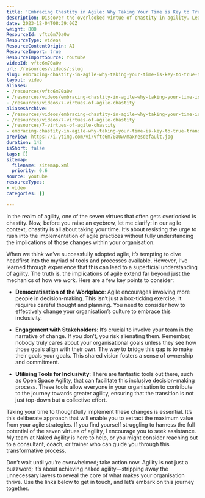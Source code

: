 ```yaml
---
title: 'Embracing Chastity in Agile: Why Taking Your Time is Key to True Transformation'
description: Discover the overlooked virtue of chastity in agility. Learn how to implement changes thoughtfully for true organisational transformation.
date: 2023-12-04T08:39:06Z
weight: 800
ResourceId: vftc6m70a0w
ResourceType: videos
ResourceContentOrigin: AI
ResourceImport: true
ResourceImportSource: Youtube
videoId: vftc6m70a0w
url: /resources/videos/:slug
slug: embracing-chastity-in-agile-why-taking-your-time-is-key-to-true-transformation
layout: video
aliases:
- /resources/vftc6m70a0w
- /resources/videos/embracing-chastity-in-agile-why-taking-your-time-is-key-to-true-transformation
- /resources/videos/7-virtues-of-agile-chastity
aliasesArchive:
- /resources/videos/embracing-chastity-in-agile-why-taking-your-time-is-key-to-true-transformation
- /resources/videos/7-virtues-of-agile-chastity
- /resources/7-virtues-of-agile-chastity
- embracing-chastity-in-agile-why-taking-your-time-is-key-to-true-transformation
preview: https://i.ytimg.com/vi/vftc6m70a0w/maxresdefault.jpg
duration: 142
isShort: false
tags: []
sitemap:
  filename: sitemap.xml
  priority: 0.6
source: youtube
resourceTypes:
- video
categories: []

---
```

In the realm of agility, one of the seven virtues that often gets overlooked is chastity. Now, before you raise an eyebrow, let me clarify: in our agile context, chastity is all about taking your time. It’s about resisting the urge to rush into the implementation of agile practices without fully understanding the implications of those changes within your organisation.

When we think we’ve successfully adopted agile, it’s tempting to dive headfirst into the myriad of tools and processes available. However, I’ve learned through experience that this can lead to a superficial understanding of agility. The truth is, the implications of agile extend far beyond just the mechanics of how we work. Here are a few key points to consider:

- **Democratisation of the Workplace**: Agile encourages involving more people in decision-making. This isn’t just a box-ticking exercise; it requires careful thought and planning. You need to consider how to effectively change your organisation’s culture to embrace this inclusivity.

- **Engagement with Stakeholders**: It’s crucial to involve your team in the narrative of change. If you don’t, you risk alienating them. Remember, nobody truly cares about your organisational goals unless they see how those goals align with their own. The way to bridge this gap is to make their goals your goals. This shared vision fosters a sense of ownership and commitment.

- **Utilising Tools for Inclusivity**: There are fantastic tools out there, such as Open Space Agility, that can facilitate this inclusive decision-making process. These tools allow everyone in your organisation to contribute to the journey towards greater agility, ensuring that the transition is not just top-down but a collective effort.

Taking your time to thoughtfully implement these changes is essential. It’s this deliberate approach that will enable you to extract the maximum value from your agile strategies. If you find yourself struggling to harness the full potential of the seven virtues of agility, I encourage you to seek assistance. My team at Naked Agility is here to help, or you might consider reaching out to a consultant, coach, or trainer who can guide you through this transformative process.

Don’t wait until you’re overwhelmed; take action now. Agility is not just a buzzword; it’s about achieving naked agility—stripping away the unnecessary layers to reveal the core of what makes your organisation thrive. Use the links below to get in touch, and let’s embark on this journey together.

